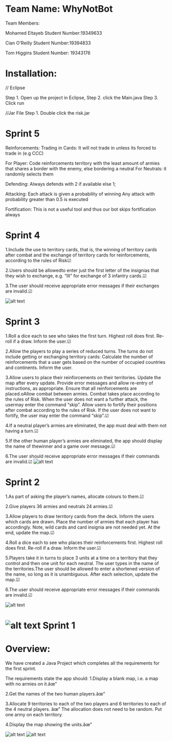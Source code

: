 Team Name: WhyNotBot
======

Team Members:

Mohamed Eltayeb Student Number:19349633

Cian O'Reilly Student Number:19394833

Tom Higgins Student Number: 19343176

Installation:
======
// Eclipse

Step 1. Open up the project in Eclipse,
Step 2. click the Main.java 
Step 3. Click run

//Jar File
Step 1. Double click the risk.jar

Sprint 5
======
Reinforcements:
Trading in Cards: It will not trade in unless its forced to trade in (e.g CCC)

For Player:   Code reinforcements territory with the least amount of armies that shares a border with
              the enemy, else bordering a neutral
For Neutrals: it randomly selects them

Defending: Always defends with 2 if available else 1;

Attacking: Each attack is given a probability of winning
 Any attack with probability greater than 0.5 is executed

Fortification:  This is not a useful tool and thus our bot skips fortification always

Sprint 4
======

1.Include the use to territory cards, that is, the winning of territory cards after combat and the exchange of territory cards for reinforcements, 
according to the rules of Risk☑

2.Users should be allowedto enter just the first letter of the insignias that they wish to exchange, e.g. “III” for exchange of 3 infantry cards.☑

3.The user should receive appropriate error messages if their exchanges are invalid.☑

![alt text](https://github.com/UCD-COMP20050/WhyNotBot/blob/main/src/ImagesForGithub/Sprint4.PNG?raw=true)

Sprint 3 
======

1.Roll a dice each to see who takes the first turn. Highest roll does first. Re-roll if a draw. Inform the user.☑

2.Allow the players to play a series of reduced turns. The turns do not include getting or exchanging territory cards:
Calculate the number of reinforcements that a user gets based on the number of occupied countries and continents. 
Inform the user.

3.Allow users to place their reinforcements on their territories. Update the map after every update.
 Provide error messages and allow re-entry of instructions, as appropriate.
 Ensure that all reinforcements are placed.oAllow combat between armies. 
 Combat takes place according to the rules of Risk. 
 When the user does not want a further attack, the usermay enter the command “skip”.
 Allow users to fortify their positions after combat according to the rules of Risk.
 If the user does not want to fortify, the user may enter the command “skip”.☑
 
 4.If a neutral player’s armies are eliminated, the app must deal with them not having a turn.☑
 
 5.If the other human player’s armies are eliminated, the app should display the name of thewinner and a game over message.☑
 
 6.The user should receive appropriate error messages if their commands are invalid.☑
 ![alt text](https://github.com/UCD-COMP20050/WhyNotBot/blob/main/src/ImagesForGithub/Sprint3.PNG?raw=true)
 
Sprint 2
======

1.As part of asking the player’s names, allocate colours to them.☑

2.Give players 36 armies and neutrals 24 armies.☑

3.Allow players to draw territory cards from the deck. Inform the users which cards are drawn. Place the number of armies that each player has accordingly.
Note, wild cards and card insignia are not needed yet. At the end, update the map.☑

4.Roll a dice each to see who places their reinforcements first. Highest roll does first. Re-roll if a draw. Inform the user.☑

5.Players take it in turns to place 3 units at a time on a territory that they control and then one unit for each neutral.
 The user types in the name of the territories.The user should be allowed to enter a shortened version of the name, so long as it is unambiguous. 
 After each selection, update the map.☑
 
6.The user should receive appropriate error messages if their commands are invalid.☑

![alt text](https://github.com/UCD-COMP20050/WhyNotBot/blob/main/src/ImagesForGithub/Sprint2CardDrawn.PNG?raw=true)

![alt text](https://github.com/UCD-COMP20050/WhyNotBot/blob/main/src/ImagesForGithub/Sprint2.PNG?raw=true)
Sprint 1
======

Overview:
======
We have created a Java Project which completes all the requirements for the first sprint.

The requirements state the app should:
1.Display a blank map, i.e. a map with no armies on it.âœ”

2.Get the names of the two human players.âœ”

3.Allocate 9 territories to each of the two players and 6 territories to each of the 4 neutral players. âœ”
The allocation does not need to be random. Put one army on each territory.

4.Display the map showing the units.âœ”

![alt text](https://github.com/UCD-COMP20050/WhyNotBot/blob/main/src/ImagesForGithub/SplashScreenSprint1.PNG?raw=true)
![alt text](https://github.com/UCD-COMP20050/WhyNotBot/blob/main/src/ImagesForGithub/Sprint1.PNG?raw=true)


